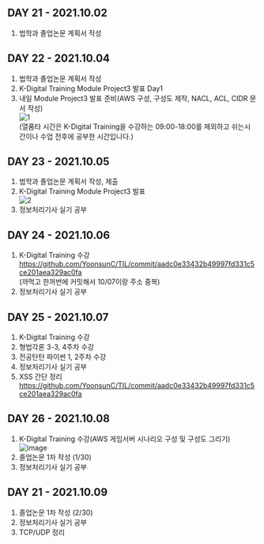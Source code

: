 ## DAY 21 - 2021.10.02  
1. 법학과 졸업논문 계획서 작성  
## DAY 22 - 2021.10.04  
1. 법학과 졸업논문 계획서 작성  
2. K-Digital Training Module Project3 발표 Day1  
3. 내일 Module Project3 발표 준비(AWS 구성, 구성도 제작, NACL, ACL, CIDR 문서 작성)  
![1](https://user-images.githubusercontent.com/87630630/136425357-a639bdcc-4834-4f5f-9ef1-c1bdec69280b.png)  
(열품타 시간은 K-Digital Training을 수강하는 09:00-18:00를 제외하고 쉬는시간이나 수업 전후에 공부한 시간입니다.)
## DAY 23 - 2021.10.05  
1. 법학과 졸업논문 계획서 작성, 제출  
2. K-Digital Training Module Project3 발표  
![2](https://user-images.githubusercontent.com/87630630/136424666-4434d097-a66f-473c-a91e-340c70d6464d.png)  
3. 정보처리기사 실기 공부    
## DAY 24 - 2021.10.06  
1. K-Digital Training 수강  
https://github.com/YoonsunC/TIL/commit/aadc0e33432b49997fd331c5ce201aea329ac0fa  
(까먹고 한꺼번에 커밋해서 10/07이랑 주소 중복)
2. 정보처리기사 실기 공부
## DAY 25 - 2021.10.07  
1. K-Digital Training 수강  
2. 형법각론 3-3, 4주차 수강  
3. 전공탄탄 파이썬 1, 2주차 수강  
4. 정보처리기사 실기 공부  
5. XSS 간단 정리  
https://github.com/YoonsunC/TIL/commit/aadc0e33432b49997fd331c5ce201aea329ac0fa  
## DAY 26 - 2021.10.08  
1. K-Digital Training 수강(AWS 게임서버 시나리오 구성 및 구성도 그리기)  
![image](https://blog.kakaocdn.net/dn/bU3y4s/btrhddvKBZb/Ama7lMHOdiXSgH5CL5BdC1/img.png)  
2. 졸업논문 1차 작성 (1/30)  
3. 정보처리기사 실기 공부  
## DAY 21 - 2021.10.09  
1. 졸업논문 1차 작성 (2/30)  
2. 정보처리기사 실기 공부  
3. TCP/UDP 정리  